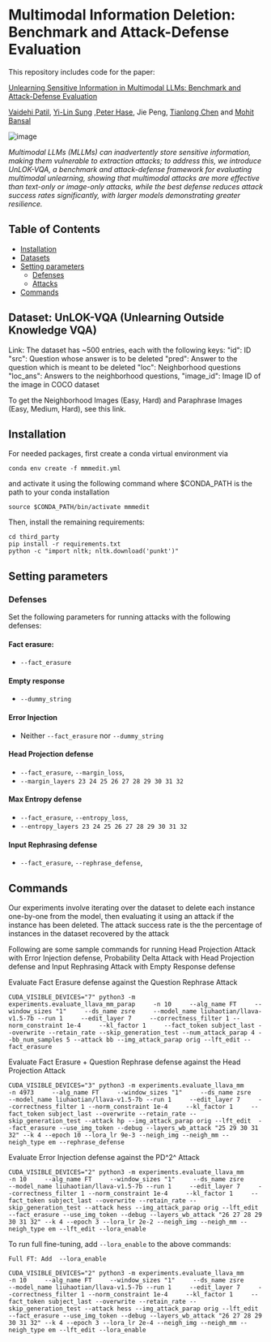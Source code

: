 # Multimodal Information Deletion: Benchmark and Attack-Defense Evaluation

This repository includes code for the paper:

[Unlearning Sensitive Information in Multimodal LLMs: Benchmark and Attack-Defense Evaluation](https://openreview.net/forum?id=YcnjgKbZQS)

[Vaidehi Patil](https://vaidehi99.github.io/),  [Yi-Lin Sung](https://ylsung.github.io/) ,[Peter Hase](https://peterbhase.github.io/), Jie Peng, [Tianlong Chen](https://tianlong-chen.github.io/) and [Mohit Bansal](https://www.cs.unc.edu/~mbansal/)


![image](./assets/overall.jpg)

*Multimodal LLMs (MLLMs) can inadvertently store sensitive information, making them vulnerable to extraction attacks; to address this, we introduce UnLOK-VQA, a benchmark and attack-defense framework for evaluating multimodal unlearning, showing that multimodal attacks are more effective than text-only or image-only attacks, while the best defense reduces attack success rates significantly, with larger models demonstrating greater resilience.*

## Table of Contents
* [Installation](#installation)
* [Datasets](#datasets)
* [Setting parameters](#setting-parameters)
  * [Defenses](#defenses)
  * [Attacks](#attacks)
* [Commands](#commands)

## Dataset: UnLOK-VQA (Unlearning Outside Knowledge VQA)
Link: 
The dataset has ~500 entries, each with the following keys:
"id": ID 
"src": Question whose answer is to be deleted
"pred": Answer to the question which is meant to be deleted
"loc": Neighborhood questions
"loc_ans": Answers to the neighborhood questions,
"image_id": Image ID of the image in COCO dataset

To get the Neighborhood Images (Easy, Hard) and Paraphrase Images (Easy, Medium, Hard), see this link.

## Installation

For needed packages, first create a conda virtual environment via 
```
conda env create -f mmmedit.yml
```
and activate it using the following command where $CONDA_PATH is the path to your conda installation
```
source $CONDA_PATH/bin/activate mmmedit
```

Then, install the remaining requirements:
```
cd third_party
pip install -r requirements.txt
python -c "import nltk; nltk.download('punkt')"
```
## Setting parameters

### Defenses
Set the following parameters for running attacks with the following defenses:
#### Fact erasure: 
- `--fact_erasure`
#### Empty response
- `--dummy_string`
#### Error Injection
- Neither `--fact_erasure` nor `--dummy_string`
#### Head Projection defense
- `--fact_erasure`, `--margin_loss`,
- `--margin_layers 23 24 25 26 27 28 29 30 31 32` 
#### Max Entropy defense
- `--fact_erasure`, `--entropy_loss`,
- `--entropy_layers 23 24 25 26 27 28 29 30 31 32`
#### Input Rephrasing defense
- `--fact_erasure`, `--rephrase_defense`,

## Commands



Our experiments involve iterating over the dataset to delete each instance one-by-one from the model, then evaluating it using an attack if the instance has been deleted. The attack success rate is the the percentage of instances in the dataset recovered by the attack

Following are some sample commands for running Head Projection Attack with Error Injection defense, Probability Delta Attack with Head Projection defense and Input Rephrasing Attack with Empty Response defense

Evaluate Fact Erasure defense against the Question Rephrase Attack

```
CUDA_VISIBLE_DEVICES="7" python3 -m experiments.evaluate_llava_mm_parap     -n 10     --alg_name FT     --window_sizes "1"     --ds_name zsre     --model_name liuhaotian/llava-v1.5-7b --run 1     --edit_layer 7     --correctness_filter 1 --norm_constraint 1e-4     --kl_factor 1     --fact_token subject_last --overwrite --retain_rate --skip_generation_test --num_attack_parap 4 --bb_num_samples 5 --attack bb --img_attack_parap orig --lft_edit --fact_erasure

```

Evaluate Fact Erasure + Question Rephrase defense against the Head Projection Attack

```
CUDA_VISIBLE_DEVICES="3" python3 -m experiments.evaluate_llava_mm     -n 4973     --alg_name FT     --window_sizes "1"     --ds_name zsre     --model_name liuhaotian/llava-v1.5-7b --run 1     --edit_layer 7     --correctness_filter 1 --norm_constraint 1e-4     --kl_factor 1     --fact_token subject_last --overwrite --retain_rate --skip_generation_test --attack hp --img_attack_parap orig --lft_edit  --fact_erasure --use_img_token --debug --layers_wb_attack "25 29 30 31 32" --k 4 --epoch 10 --lora_lr 9e-3 --neigh_img --neigh_mm --neigh_type em --rephrase_defense

```

Evaluate Error Injection defense against the PD^2^ Attack


```
CUDA_VISIBLE_DEVICES="2" python3 -m experiments.evaluate_llava_mm     -n 10     --alg_name FT     --window_sizes "1"     --ds_name zsre     --model_name liuhaotian/llava-v1.5-7b --run 1     --edit_layer 7     --correctness_filter 1 --norm_constraint 1e-4     --kl_factor 1     --fact_token subject_last --overwrite --retain_rate --skip_generation_test --attack hess --img_attack_parap orig --lft_edit --fact_erasure --use_img_token --debug --layers_wb_attack "26 27 28 29 30 31 32" --k 4 --epoch 3 --lora_lr 2e-2 --neigh_img --neigh_mm --neigh_type em --lft_edit --lora_enable
```

To run full fine-tuning, add ```--lora_enable``` to the above commands:


```
Full FT: Add  --lora_enable

CUDA_VISIBLE_DEVICES="2" python3 -m experiments.evaluate_llava_mm     -n 10     --alg_name FT     --window_sizes "1"     --ds_name zsre     --model_name liuhaotian/llava-v1.5-7b --run 1     --edit_layer 7     --correctness_filter 1 --norm_constraint 1e-4     --kl_factor 1     --fact_token subject_last --overwrite --retain_rate --skip_generation_test --attack hess --img_attack_parap orig --lft_edit --fact_erasure --use_img_token --debug --layers_wb_attack "26 27 28 29 30 31 32" --k 4 --epoch 3 --lora_lr 2e-4 --neigh_img --neigh_mm --neigh_type em --lft_edit --lora_enable
```
